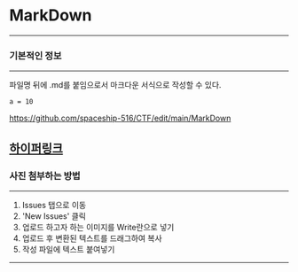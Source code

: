 # MarkDown
---
### 기본적인 정보
---
파일명 뒤에 .md를 붙임으로서 마크다운 서식으로 작성할 수 있다.

    a = 10
    
<https://github.com/spaceship-516/CTF/edit/main/MarkDown>

[하이퍼링크](https://github.com/spaceship-516/CTF/edit/main/MarkDown)
---
### 사진 첨부하는 방법
---
1. Issues 탭으로 이동
2. 'New Issues' 클릭
3. 업로드 하고자 하는 이미지를 Write란으로 넣기
4. 업로드 후 변환된 텍스트를 드래그하여 복사
5. 작성 파일에 텍스트 붙여넣기
---
